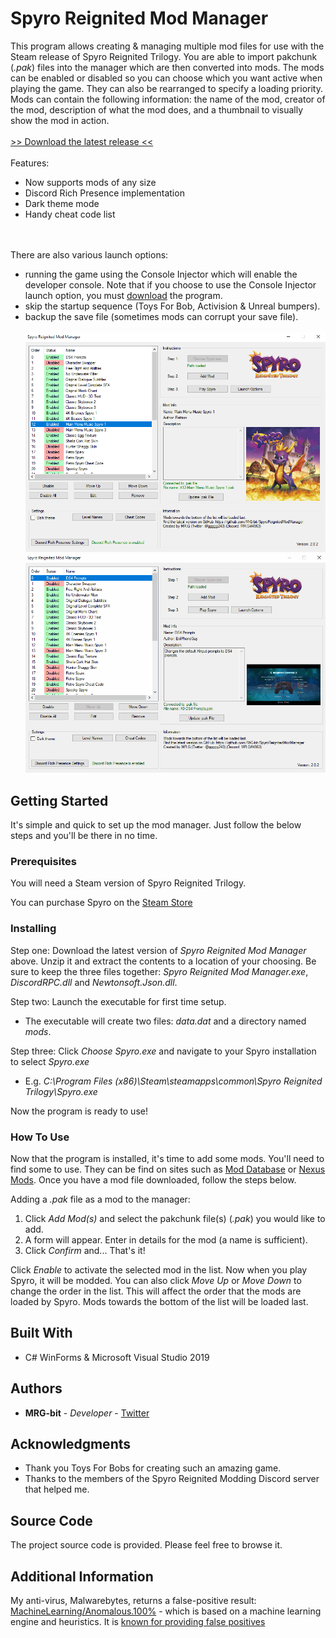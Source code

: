 # Spyro Reignited Mod Manager

This program allows creating & managing multiple mod files for use with the Steam release of Spyro Reignited Trilogy. You are able to import pakchunk (*.pak*) files into the manager which are then converted into mods. The mods can be enabled or disabled so you can choose which you want active when playing the game. They can also be rearranged to specify a loading priority. Mods can contain the following information: the name of the mod, creator of the mod, description of what the mod does, and a thumbnail to visually show the mod in action.
</br></br>
[>> Download the latest release <<](https://github.com/MrG-bit/SpyroReignitedModManager/releases/latest)
<br></br>
Features:
* Now supports mods of any size
* Discord Rich Presence implementation
* Dark theme mode
* Handy cheat code list

<br></br>
There are also various launch options: 
* running the game using the Console Injector which will enable the developer console. Note that if you choose to use the Console Injector launch option, you must [download](https://drive.google.com/file/d/1Z6SY-c7wbEPN9FsM-kZHiqtYbAsA6F2g/view) the program.
* skip the startup sequence (Toys For Bob, Activision & Unreal bumpers).
* backup the save file (sometimes mods can corrupt your save file).
<br></br>
![](SpyroMMScreenshot.png)
![](SpyroMMPreview.gif)

## Getting Started

It's simple and quick to set up the mod manager. Just follow the below steps and you'll be there in no time.

### Prerequisites

You will need a Steam version of Spyro Reignited Trilogy.

You can purchase Spyro on the [Steam Store](https://store.steampowered.com/app/996580/Spyro_Reignited_Trilogy/)

### Installing

Step one: Download the latest version of *Spyro Reignited Mod Manager* above. Unzip it and extract the contents to a location of your choosing. Be sure to keep the three files together: *Spyro Reignited Mod Manager.exe*, *DiscordRPC.dll* and *Newtonsoft.Json.dll*.

Step two: Launch the executable for first time setup.
* The executable will create two files: *data.dat* and a directory named *mods*.

Step three: Click *Choose Spyro.exe* and navigate to your Spyro installation to select *Spyro.exe*
* E.g. *C:\Program Files (x86)\Steam\steamapps\common\Spyro Reignited Trilogy\Spyro.exe*

Now the program is ready to use!

### How To Use

Now that the program is installed, it's time to add some mods. You'll need to find some to use. They can be find on sites such as [Mod Database](https://www.moddb.com/games/spyro-reignited-trilogy/) or [Nexus Mods](https://www.nexusmods.com/spyroreignitedtrilogy). Once you have a mod file downloaded, follow the steps below.

Adding a *.pak* file as a mod to the manager:
1. Click *Add Mod(s)* and select the pakchunk file(s) (*.pak*) you would like to add.
2. A form will appear. Enter in details for the mod (a name is sufficient).
3. Click *Confirm* and... That's it!

Click *Enable* to activate the selected mod in the list. Now when you play Spyro, it will be modded. You can also click *Move Up* or *Move Down* to change the order in the list. This will affect the order that the mods are loaded by Spyro. Mods towards the bottom of the list will be loaded last.

## Built With

* C# WinForms & Microsoft Visual Studio 2019

## Authors

* **MRG-bit** - *Developer* - [Twitter](https://twitter.com/ggggg243/)

## Acknowledgments

* Thank you Toys For Bobs for creating such an amazing game.
* Thanks to the members of the Spyro Reignited Modding Discord server that helped me.

## Source Code

The project source code is provided. Please feel free to browse it.

## Additional Information

My anti-virus, Malwarebytes, returns a false-positive result: [MachineLearning/Anomalous.100%](https://blog.malwarebytes.com/detections/machinelearning-anomalous-100/) - which is based on a machine learning engine and heuristics. It is [known for providing false positives](https://forums.malwarebytes.com/topic/229840-false-positive-machinelearninganomalous100/)
